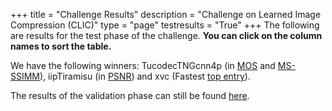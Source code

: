 +++
title = "Challenge Results"
description = "Challenge on Learned Image Compression (CLIC)"
type = "page"
testresults = "True"
+++
The following are results for the test phase of the challenge. <strong>You can click on the column names to sort the table.</strong>

We have the following winners: TucodecTNGcnn4p (in <a href="?sort=mos">MOS</a> and <a href="?sort=msssim">MS-SSIMM</a>), iipTiramisu (in <a href="?sort=psnr">PSNR</a>) and xvc (Fastest <a href="?sort=mos">top entry</a>).

The results of the validation phase can still be found <a href="leaderboard/">here</a>.
